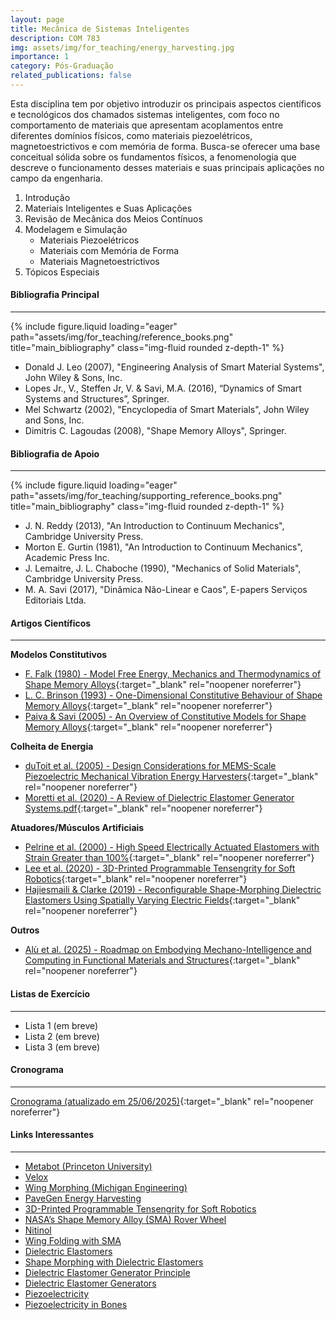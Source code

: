 ```yaml
---
layout: page
title: Mecânica de Sistemas Inteligentes
description: COM 783
img: assets/img/for_teaching/energy_harvesting.jpg
importance: 1
category: Pós-Graduação
related_publications: false
---
```


Esta disciplina tem por objetivo introduzir os principais aspectos científicos e tecnológicos dos chamados sistemas inteligentes, com foco no comportamento de materiais que apresentam acoplamentos entre diferentes domínios físicos, como materiais piezoelétricos, magnetoestrictivos e com memória de forma. Busca-se oferecer uma base conceitual sólida sobre os fundamentos físicos, a fenomenologia que descreve o funcionamento desses materiais e suas principais aplicações no campo da engenharia.

1. Introdução
2. Materiais Inteligentes e Suas Aplicações
3. Revisão de Mecânica dos Meios Contínuos
4. Modelagem e Simulação
   - Materiais Piezoelétricos
   - Materiais com Memória de Forma
   - Materiais Magnetoestrictivos
5. Tópicos Especiais

<div class="mt-5"></div>

#### **Bibliografia Principal**

---

<div class="row">
    <div class="col-sm mt-3 mt-md-0">
        {% include figure.liquid loading="eager" path="assets/img/for_teaching/reference_books.png" title="main_bibliography" class="img-fluid rounded z-depth-1" %}
    </div>
</div>

- Donald J. Leo (2007), "Engineering Analysis of Smart Material Systems", John Wiley & Sons, Inc.
- Lopes Jr., V., Steffen Jr, V. & Savi, M.A. (2016), “Dynamics of Smart Systems and Structures”, Springer.
- Mel Schwartz (2002), "Encyclopedia of Smart Materials", John Wiley and Sons, Inc.
- Dimitris C. Lagoudas (2008), "Shape Memory Alloys", Springer.

<div class="mt-5"></div>

#### **Bibliografia de Apoio**

---

<div class="row">
    <div class="col-sm mt-3 mt-md-0">
        {% include figure.liquid loading="eager" path="assets/img/for_teaching/supporting_reference_books.png" title="main_bibliography" class="img-fluid rounded z-depth-1" %}
    </div>
</div>

- J. N. Reddy (2013), "An Introduction to Continuum Mechanics", Cambridge University Press.
- Morton E. Gurtin (1981), "An Introduction to Continuum Mechanics", Academic Press Inc.
- J. Lemaitre, J. L. Chaboche (1990), "Mechanics of Solid Materials", Cambridge University Press.
- M. A. Savi (2017), "Dinâmica Não-Linear e Caos", E-papers Serviços Editoriais Ltda.

<div class="mt-5"></div>

#### **Artigos Científicos**

---

<!-- - [](../..){:target="_blank" rel="noopener noreferrer"} -->

**Modelos Constitutivos**

- [F. Falk (1980) - Model Free Energy, Mechanics and Thermodynamics of Shape Memory Alloys](<../../assets/pdf/for_teaching/smart_systems/F.%20Falk%20(1980)%20-%20Model%20Free%20Energy,%20Mechanics%20and%20Thermodynamics%20of%20Shape%20Memory%20Alloys.pdf>){:target="\_blank" rel="noopener noreferrer"}
- [L. C. Brinson (1993) - One-Dimensional Constitutive Behaviour of Shape Memory Alloys](<../../assets/pdf/for_teaching/smart_systems/L.%20C.%20Brinson%20(1993)%20-%20One-Dimensional%20Constitutive%20Behaviour%20of%20Shape%20Memory%20Alloys.pdf>){:target="\_blank" rel="noopener noreferrer"}
- [Paiva & Savi (2005) - An Overview of Constitutive Models for Shape Memory Alloys](<../../assets/pdf/for_teaching/smart_systems/Paiva%20&%20Savi%20(2005)%20-%20An%20Overview%20of%20Constitutive%20Models%20for%20Shape%20Memory%20Alloys.pdf>){:target="\_blank" rel="noopener noreferrer"}

**Colheita de Energia**

- [duToit et al. (2005) - Design Considerations for MEMS-Scale Piezoelectric Mechanical Vibration Energy Harvesters](<../../assets/pdf/for_teaching/smart_systems/duToit%20et%20al.%20(2005)%20-%20Design%20Considerations%20for%20MEMS-Scale%20Piezoelectric%20Mechanical%20Vibration%20Energy%20Harvesters.pdf>){:target="\_blank" rel="noopener noreferrer"}
- [Moretti et al. (2020) - A Review of Dielectric Elastomer Generator Systems.pdf](<../../assets/pdf/for_teaching/smart_systems/Moretti%20et%20al.%20(2020)%20-%20A%20Review%20of%20Dielectric%20Elastomer%20Generator%20Systems.pdf>){:target="\_blank" rel="noopener noreferrer"}

**Atuadores/Músculos Artificiais**

- [Pelrine et al. (2000) - High Speed Electrically Actuated Elastomers with Strain Greater than 100%](<../../assets/pdf/for_teaching/smart_systems/Pelrine%20et%20al.%20(2000)%20-%20High-Speed%20Electrically%20Actuated%20Elastomers%20with%20Strain%20Greater%20than%20100%25.pdf>){:target="\_blank" rel="noopener noreferrer"}
- [Lee et al. (2020) - 3D-Printed Programmable Tensengrity for Soft Robotics](<../../assets/pdf/for_teaching/smart_systems/Lee%20et%20al.%20(2020)%20-%203D-Printed%20Programmable%20Tensengrity%20for%20Soft%20Robotics.pdf>){:target="\_blank" rel="noopener noreferrer"}
- [Hajiesmaili & Clarke (2019) - Reconfigurable Shape-Morphing Dielectric Elastomers Using Spatially Varying Electric Fields](<../../assets/pdf/for_teaching/smart_systems/Hajiesmaili%20&%20Clarke%20(2019)%20-%20Reconfigurable%20Shape-Morphing%20Dielectric%20Elastomers%20Using%20Spatially%20Varying%20Electric%20Fields.pdf>){:target="\_blank" rel="noopener noreferrer"}

**Outros**

- [Alù et al. (2025) - Roadmap on Embodying Mechano-Intelligence and Computing in Functional Materials and Structures](<../../assets/pdf/for_teaching/smart_systems/Alù%20et%20al.%20(2025)%20-%20Roadmap%20on%20Embodying%20Mechano-Intelligence%20and%20Computing%20in%20Functional%20Materials%20and%20Structures.pdf>){:target="\_blank" rel="noopener noreferrer"}

<div class="mt-5"></div>

#### **Listas de Exercício**

---

- Lista 1 (em breve)
- Lista 2 (em breve)
- Lista 3 (em breve)

#### **Cronograma**

---

[Cronograma (atualizado em 25/06/2025)](../../assets/pdf/for_teaching/smart_systems/Cronograma_2025_2.pdf){:target="\_blank" rel="noopener noreferrer"}

#### **Links Interessantes**

---

- [Metabot (Princeton University)](https://engineering.princeton.edu/news/2025/04/23/material-robot-its-metabot)
- [Velox](https://vimeo.com/590799435)
- [Wing Morphing (Michigan Engineering)](https://www.youtube.com/watch?v=GDqvhUhQbQE)
- [PaveGen Energy Harvesting](https://www.youtube.com/watch?v=VD15-2Uriyc)
- [3D-Printed Programmable Tensengrity for Soft Robotics](https://www.science.org/doi/suppl/10.1126/scirobotics.aay9024/suppl_file/aay9024_movie_s8.mp4)
- [NASA’s Shape Memory Alloy (SMA) Rover Wheel](https://www.youtube.com/watch?v=2lv6Vs12jLc)
- [Nitinol](https://www.youtube.com/watch?v=wI-qAxKJoSU&t=293s)
- [Wing Folding with SMA](https://www.youtube.com/watch?v=RgpuReoirzk)
- [Dielectric Elastomers](https://www.youtube.com/watch?v=PDqmGHHKkWw&list=PLzm5Rax7ovKhzCIhVVXhN9FLpAVj7xANm&index=3)
- [Shape Morphing with Dielectric Elastomers](https://www.youtube.com/watch?v=EUl56-zMWiQ&list=PLzm5Rax7ovKhzCIhVVXhN9FLpAVj7xANm&index=7)
- [Dielectric Elastomer Generator Principle](https://www.youtube.com/watch?v=62JQ3DPJ9ek)
- [Dielectric Elastomer Generators](https://www.youtube.com/watch?v=wJ-FhS2b6Kg)
- [Piezoelectricity](https://www.youtube.com/watch?v=wcJXA8IqYl8)
- [Piezoelectricity in Bones](https://www.youtube.com/watch?v=rsmh__9Yv3o)

